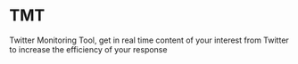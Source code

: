 # TMT
Twitter Monitoring Tool, get in real time content of your interest from Twitter to increase the efficiency of your response
